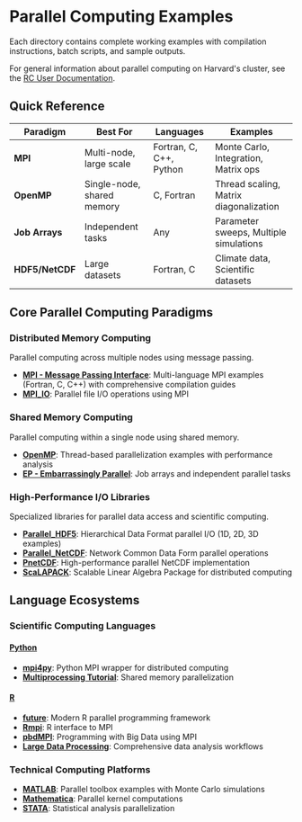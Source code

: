 # Parallel Computing Examples

Each directory contains complete working examples with compilation instructions, batch scripts, and sample outputs.

For general information about parallel computing on Harvard's cluster, see the [RC User Documentation](https://docs.rc.fas.harvard.edu/).

## Quick Reference

| Paradigm | Best For | Languages | Examples |
|----------|----------|-----------|----------|
| **MPI** | Multi-node, large scale | Fortran, C, C++, Python | Monte Carlo, Integration, Matrix ops |
| **OpenMP** | Single-node, shared memory | C, Fortran | Thread scaling, Matrix diagonalization |
| **Job Arrays** | Independent tasks | Any | Parameter sweeps, Multiple simulations |
| **HDF5/NetCDF** | Large datasets | Fortran, C | Climate data, Scientific datasets |

## Core Parallel Computing Paradigms

### Distributed Memory Computing
Parallel computing across multiple nodes using message passing.

- **[MPI - Message Passing Interface](MPI/)**: Multi-language MPI examples (Fortran, C, C++) with comprehensive compilation guides
- **[MPI_IO](MPI_IO/)**: Parallel file I/O operations using MPI

### Shared Memory Computing  
Parallel computing within a single node using shared memory.

- **[OpenMP](OpenMP/)**: Thread-based parallelization examples with performance analysis
- **[EP - Embarrassingly Parallel](EP/)**: Job arrays and independent parallel tasks

### High-Performance I/O Libraries
Specialized libraries for parallel data access and scientific computing.

- **[Parallel_HDF5](Parallel_HDF5/)**: Hierarchical Data Format parallel I/O (1D, 2D, 3D examples)  
- **[Parallel_NetCDF](Parallel_NetCDF/)**: Network Common Data Form parallel operations
- **[PnetCDF](PnetCDF/)**: High-performance parallel NetCDF implementation
- **[ScaLAPACK](ScaLAPACK/)**: Scalable Linear Algebra Package for distributed computing

## Language Ecosystems

### Scientific Computing Languages

#### **[Python](Python/)**
- **[mpi4py](Python/mpi4py/)**: Python MPI wrapper for distributed computing
- **[Multiprocessing Tutorial](Python/Python-Multiprocessing-Tutorial/)**: Shared memory parallelization

#### **[R](R/)**  
- **[future](R/future/)**: Modern R parallel programming framework
- **[Rmpi](R/Rmpi/)**: R interface to MPI
- **[pbdMPI](R/pbdMPI/)**: Programming with Big Data using MPI
- **[Large Data Processing](R/Large_Data_Processing_R/)**: Comprehensive data analysis workflows

### Technical Computing Platforms

- **[MATLAB](MATLAB/)**: Parallel toolbox examples with Monte Carlo simulations
- **[Mathematica](Mathematica/)**: Parallel kernel computations  
- **[STATA](STATA/)**: Statistical analysis parallelization
